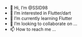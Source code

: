 - 👋 Hi, I’m @SSID98
- 👀 I’m interested in Flutter/dart
- 🌱 I’m currently learning Flutter
- 💞️ I’m looking to collaborate on ...
- 📫 How to reach me ...

<!---
SSID98/SSID98 is a ✨ special ✨ repository because its `README.md` (this file) appears on your GitHub profile.
You can click the Preview link to take a look at your changes.
--->
